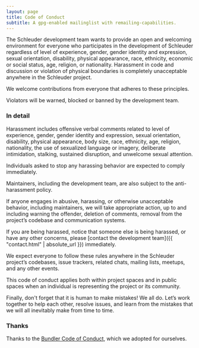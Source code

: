 ```yaml
---
layout: page
title: Code of Conduct
subtitle: A gpg-enabled mailinglist with remailing-capabilities.
---
```


The Schleuder development team wants to provide an open and welcoming environment for everyone who participates in the development of Schleuder regardless of level of experience, gender, gender identity and expression, sexual orientation, disability, physical appearance, race, ethnicity, economic or social status, age, religion, or nationality. Harassment in code and discussion or violation of physical boundaries is completely unacceptable anywhere in the Schleuder project.

We welcome contributions from everyone that adheres to these principles.

Violators will be warned, blocked or banned by the development team.

### In detail

Harassment includes offensive verbal comments related to level of experience, gender, gender identity and expression, sexual orientation, disability, physical appearance, body size, race, ethnicity, age, religion, nationality, the use of sexualized language or imagery, deliberate intimidation, stalking, sustained disruption, and unwelcome sexual attention.

Individuals asked to stop any harassing behavior are expected to comply immediately.

Maintainers, including the development team, are also subject to the anti-harassment policy.

If anyone engages in abusive, harassing, or otherwise unacceptable behavior, including maintainers, we will take appropriate action, up to and including warning the offender, deletion of comments, removal from the project’s codebase and communication systems.

If you are being harassed, notice that someone else is being harassed, or have any other concerns, please [contact the development team]({{ "contact.html" | absolute_url }}) immediately.

We expect everyone to follow these rules anywhere in the Schleuder project’s codebases, issue trackers, related chats, mailing lists, meetups, and any other events.

This code of conduct applies both within project spaces and in public spaces when an individual is representing the project or its community.

Finally, don't forget that it is human to make mistakes! We all do. Let’s work together to help each other, resolve issues, and learn from the mistakes that we will all inevitably make from time to time.


### Thanks

Thanks to the [Bundler Code of Conduct](https://bundler.io/conduct.html), which we adopted for ourselves.
